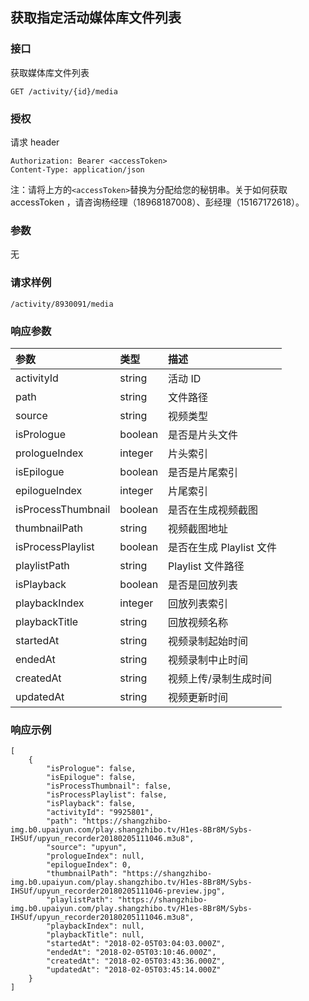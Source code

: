 ## 获取指定活动媒体库文件列表

### 接口

获取媒体库文件列表

```
GET /activity/{id}/media
```

### 授权

请求 header

```
Authorization: Bearer <accessToken>
Content-Type: application/json
```

注：请将上方的`<accessToken>`替换为分配给您的秘钥串。关于如何获取 accessToken ，请咨询杨经理（18968187008）、彭经理（15167172618）。

### 参数

无

### 请求样例

```
/activity/8930091/media
```

### 响应参数

| 参数 | 类型 | 描述 |
| :--- | :--- | :--- |
| activityId | string | 活动 ID |
| path | string | 文件路径 |
| source | string | 视频类型 |
| isPrologue | boolean | 是否是片头文件 |
| prologueIndex | integer | 片头索引 |
| isEpilogue | boolean | 是否是片尾索引 |
| epilogueIndex | integer | 片尾索引 |
| isProcessThumbnail | boolean | 是否在生成视频截图 |
| thumbnailPath | string | 视频截图地址 |
| isProcessPlaylist | boolean | 是否在生成 Playlist 文件 |
| playlistPath | string | Playlist 文件路径 |
| isPlayback | boolean | 是否是回放列表 |
| playbackIndex | integer | 回放列表索引 |
| playbackTitle | string | 回放视频名称 |
| startedAt | string | 视频录制起始时间 |
| endedAt | string | 视频录制中止时间 |
| createdAt | string | 视频上传/录制生成时间 |
| updatedAt | string | 视频更新时间 |

### 响应示例

```
[
    {
        "isPrologue": false,
        "isEpilogue": false,
        "isProcessThumbnail": false,
        "isProcessPlaylist": false,
        "isPlayback": false,
        "activityId": "9925801",
        "path": "https://shangzhibo-img.b0.upaiyun.com/play.shangzhibo.tv/H1es-8Br8M/Sybs-IHSUf/upyun_recorder20180205111046.m3u8",
        "source": "upyun",
        "prologueIndex": null,
        "epilogueIndex": 0,
        "thumbnailPath": "https://shangzhibo-img.b0.upaiyun.com/play.shangzhibo.tv/H1es-8Br8M/Sybs-IHSUf/upyun_recorder20180205111046-preview.jpg",
        "playlistPath": "https://shangzhibo-img.b0.upaiyun.com/play.shangzhibo.tv/H1es-8Br8M/Sybs-IHSUf/upyun_recorder20180205111046.m3u8",
        "playbackIndex": null,
        "playbackTitle": null,
        "startedAt": "2018-02-05T03:04:03.000Z",
        "endedAt": "2018-02-05T03:10:46.000Z",
        "createdAt": "2018-02-05T03:43:36.000Z",
        "updatedAt": "2018-02-05T03:45:14.000Z"
    }
]
```



